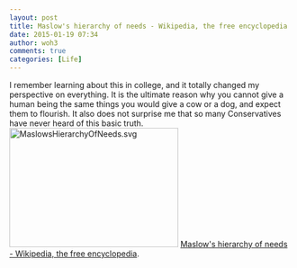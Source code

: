 ```yaml
---
layout: post
title: Maslow's hierarchy of needs - Wikipedia, the free encyclopedia
date: 2015-01-19 07:34
author: woh3
comments: true
categories: [Life]
---
```

I remember learning about this in college, and it totally changed my perspective on everything. It is the ultimate reason why you cannot give a human being the same things you would give a cow or a dog, and expect them to flourish. 
It also does not surprise me that so many Conservatives have never heard of this basic truth. 
<a href="http://woh3.motd.org/wp-content/uploads/2015/01/maslowshierarchyofneeds-svg.png"><img src="http://woh3.motd.org/wp-content/uploads/2015/01/maslowshierarchyofneeds-svg.png?w=300" alt="MaslowsHierarchyOfNeeds.svg" width="300" height="212" class="alignnone size-medium wp-image-1059" /></a>
<a href='http://en.wikipedia.org/wiki/Maslow&#039;s_hierarchy_of_needs'>Maslow&#039;s hierarchy of needs - Wikipedia, the free encyclopedia</a>.
